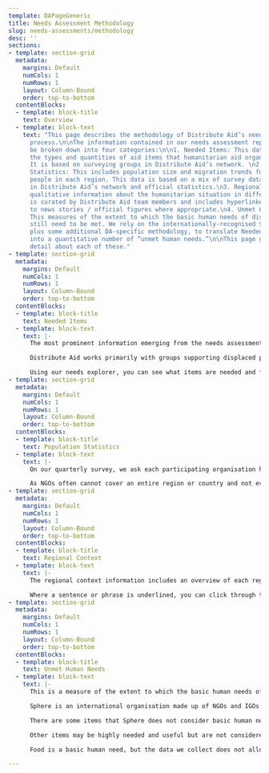 ```yaml
---
template: DAPageGeneric
title: Needs Assessment Methodology
slug: needs-assessments/methodology
desc: ''
sections:
- template: section-grid
  metadata:
    margins: Default
    numCols: 1
    numRows: 1
    layout: Column-Bound
    order: top-to-bottom
  contentBlocks:
  - template: block-title
    text: Overview
  - template: block-text
    text: "This page describes the methodology of Distribute Aid’s needs assessment
      process.\n\nThe information contained in our needs assessment reporting can
      be broken down into four categories:\n\n1. Needed Items: This data describes
      the types and quantities of aid items that humanitarian aid organisations need.
      It is based on surveying groups in Distribute Aid’s network. \n2. Population
      Statistics: This includes population size and migration trends for displaced
      people in each region. This data is based on a mix of survey data from groups
      in Distribute Aid’s network and official statistics.\n3. Regional Context: This
      qualitative information about the humanitarian situation in different regions
      is curated by Distribute Aid team members and includes hyperlinked citations
      to news stories / official figures where appropriate.\n4. Unmet Human Needs:
      This measures of the extent to which the basic human needs of displaced people
      still need to be met. We rely on the internationally-recognised Sphere Standards,
      plus some additional DA-specific methodology, to translate Needed Items data
      into a quantitative number of “unmet human needs.”\n\nThis page goes into more
      detail about each of these."
- template: section-grid
  metadata:
    margins: Default
    numCols: 1
    numRows: 1
    layout: Column-Bound
    order: top-to-bottom
  contentBlocks:
  - template: block-title
    text: Needed Items
  - template: block-text
    text: |-
      The most prominent information emerging from the needs assessment process is data which describes the types and quantities of aid items that humanitarian organisations need. Distribute Aid gathers this data by sending a quarterly survey to our partners on the ground with instructions to indicate how much of each item they need for the ensuing three months. Hence, Distribute Aid releases new data four times a year.

      Distribute Aid works primarily with groups supporting displaced people, and the needs described on this website are those reported by these groups. It is important to note that our needs assessment data is not (and does not claim to be) a definitive picture of the needs of every single displaced or otherwise disadvantaged person in each region in which we operate. Still, the information is useful for demonstrating the vast magnitude of unmet needs and determining which aid items definitely **_are_** needed by some groups in the region.

      Using our needs explorer, you can see what items are needed and filter the information by region, item category, and specific item.
- template: section-grid
  metadata:
    margins: Default
    numCols: 1
    numRows: 1
    layout: Column-Bound
    order: top-to-bottom
  contentBlocks:
  - template: block-title
    text: Population Statistics
  - template: block-text
    text: |-
      On our quarterly survey, we ask each participating organisation how many people there are in their region or area who require access to NGO services (this may include refugees, asylum seekers, local houseless people or otherwise disadvantaged people), and how many people access their services (i.e. how many people their individual group serves each month). The average is then taken from the overall population sizes given in each region to give us the ‘People who access NGO services’. When calculating the ‘Number of people served’, the total sum of each group's given number is provided. Comparing these figures enables us to identify gaps in service provision, lack of capacity, or a balanced ratio of NGOs to beneficiaries. Where the total number of people served is higher than the population in that area, this would suggest that individuals are accessing multiple NGO programmes such as a food distribution and a clothing distribution.

      As NGOs often cannot cover an entire region or country and not every NGO in a region or country filled out the form, an official figure (for example UNHCR or government figures) is provided as well where possible. The number of NGOs who responded to the survey from each region is also provided for the purpose of transparency and to indicate how large the data set is for these figures.
- template: section-grid
  metadata:
    margins: Default
    numCols: 1
    numRows: 1
    layout: Column-Bound
    order: top-to-bottom
  contentBlocks:
  - template: block-title
    text: Regional Context
  - template: block-text
    text: |-
      The regional context information includes an overview of each region, an explanation of the governmental response to migration, occasional news updates, and links to follow to stay up-to-date on the region. This information is continually updated by Distribute Aid volunteers; if you see something that needs to be updated or corrected, please email [hello@distributeaid.org](mailto:hello@distributeaid.org).

      Where a sentence or phrase is underlined, you can click through to a linked article where that information was found. You can also use these links for further reading. We hope these sections will provide more contextual background to the circumstances under which grassroots groups work and give a better understanding of why certain items are needed and why everyone should support these groups.
- template: section-grid
  metadata:
    margins: Default
    numCols: 1
    numRows: 1
    layout: Column-Bound
    order: top-to-bottom
  contentBlocks:
  - template: block-title
    text: Unmet Human Needs
  - template: block-text
    text: |-
      This is a measure of the extent to which the basic human needs of displaced people are not being met. We rely on the internationally-recognised Sphere Standards, plus some additional DA-specific methodology described below, to translate Needed Items data into a quantitative number of “unmet human needs.”

      Sphere is an international organisation made up of NGOs and IGOs who have used their collective expertise to establish globally agreed international minimum standards for human rights. These standards apply to humanitarian work, and establish a baseline that responses must at a minimum meet (but aim to exceed). The standards detailed in [the Sphere Handbook](https://handbook.spherestandards.org/en/) forms the bedrock of our calculation of unmet human needs. For example, according to Sphere Standards, each person should have 250 grams of body soap per month, 15 sanitary pads per month (for people who menstruate), and 150 diapers per month (for babies or people who are incontinent).

      There are some items that Sphere does not consider basic human needs but which, in the context of displaced people, Distribute Aid believes are essential. This includes shampoo, toothpaste, deodorant, shaving foam, disposable razors, and condoms. As such, Distribute Aid counts needs for these items as unmet human needs alongside Sphere-recognised needs. Additionally, to measure unmet shelter needs, Distribute Aid looks at needs for items like tents. Although items like tents are not considered to meet Sphere needs, these items are often in high demand among humanitarian groups. and can be used as a proxy for estimating shelter needs that, per Sphere, can only truly be met with a safe, warm, permanent dwelling. This reflects two realities: (1) many people on the move and asylum seekers in Europe face deplorable living conditions, and (2) grassroots NGOs lack the capacity to provide people on the move with shelter that meets durability and square meterage requirements.

      Other items may be highly needed and useful but are not considered to meet basic human needs. For example, educational materials, flashlights, and sun cream fall into this category.

      Food is a basic human need, but the data we collect does not allow us to quantify food needs in the same way we can quantify needs for other goods. The Sphere Handbook's standards for food needs include many variables like nutritional value, calories etc. making an accurate analysis difficult. Needs vary depending on age, gender, atypical needs, and other individual considerations. Hence, with the data we have available, we cannot generate a count of unmet human needs for food.

---
```


